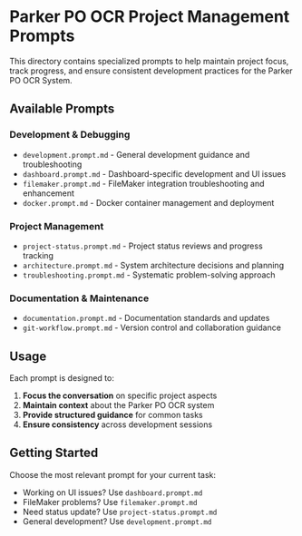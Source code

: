 # Parker PO OCR Project Management Prompts

This directory contains specialized prompts to help maintain project focus, track progress, and ensure consistent development practices for the Parker PO OCR System.

## Available Prompts

### Development & Debugging
- `development.prompt.md` - General development guidance and troubleshooting
- `dashboard.prompt.md` - Dashboard-specific development and UI issues
- `filemaker.prompt.md` - FileMaker integration troubleshooting and enhancement
- `docker.prompt.md` - Docker container management and deployment

### Project Management
- `project-status.prompt.md` - Project status reviews and progress tracking
- `architecture.prompt.md` - System architecture decisions and planning
- `troubleshooting.prompt.md` - Systematic problem-solving approach

### Documentation & Maintenance
- `documentation.prompt.md` - Documentation standards and updates
- `git-workflow.prompt.md` - Version control and collaboration guidance

## Usage

Each prompt is designed to:
1. **Focus the conversation** on specific project aspects
2. **Maintain context** about the Parker PO OCR system
3. **Provide structured guidance** for common tasks
4. **Ensure consistency** across development sessions

## Getting Started

Choose the most relevant prompt for your current task:
- Working on UI issues? Use `dashboard.prompt.md`
- FileMaker problems? Use `filemaker.prompt.md`
- Need status update? Use `project-status.prompt.md`
- General development? Use `development.prompt.md`
